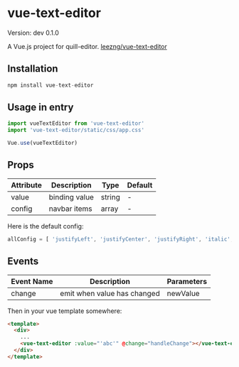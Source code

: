 # vue-text-editor

Version: dev 0.1.0

A Vue.js project for quill-editor. [leezng/vue-text-editor](https://github.com/leezng/vue-text-editor)


## Installation

```js
npm install vue-text-editor
```

## Usage in entry

```js
import vueTextEditor from 'vue-text-editor'
import 'vue-text-editor/static/css/app.css'

Vue.use(vueTextEditor)
```

## Props

| Attribute | Description | Type | Default |
|---------- |-------- |---------- | ---------- |
| value  | binding value | string | - |
| config | navbar items | array | - |

Here is the default config:

```js
allConfig = [ 'justifyLeft', 'justifyCenter', 'justifyRight', 'italic', 'bold', 'foreColor', 'backColor', 'fontName', 'fontSize', 'superscript', 'subscript', 'underline', 'strikeThrough', 'indent', 'outdent' ]
```

## Events

| Event Name | Description | Parameters |
|---------- |-------- |---------- |
| change  | emit when value has changed | newValue |

Then in your vue template somewhere:

```html
<template>
  <div>
    ...
    <vue-text-editor :value="'abc'" @change="handleChange"></vue-text-editor>
  </div>
</template>
```
